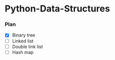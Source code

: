 # Python-Data-Structures

### Plan
- [x] Binary tree
- [ ] Linked list
- [ ] Double link list
- [ ] Hash map